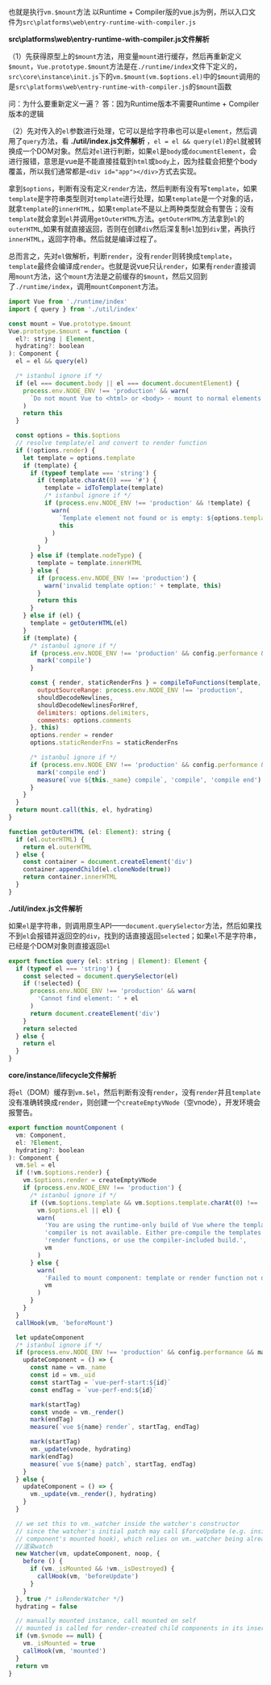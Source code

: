 
也就是执行`vm.$mount`方法
以Runtime + Compiler版的vue.js为例，所以入口文件为`src\platforms\web\entry-runtime-with-compiler.js`

**src\platforms\web\entry-runtime-with-compiler.js文件解析**

（1）先获得原型上的`$mount`方法，用变量`mount`进行缓存，然后再重新定义`$mount`，`Vue.prototype.$mount`方法是在`./runtime/index`文件下定义的，`src\core\instance\init.js`下的`vm.$mount(vm.$options.el)`中的`$mount`调用的是`src\platforms\web\entry-runtime-with-compiler.js`的`$mount`函数

问：为什么要重新定义一遍？
答：因为Runtime版本不需要Runtime + Compiler版本的逻辑

（2）先对传入的`el`参数进行处理，它可以是给字符串也可以是`element`，然后调用了`query`方法，看 **./util/index.js文件解析** ，`el = el && query(el)`的`el`就被转换成一个DOM对象。然后对`el`进行判断，如果`el`是`body`或`documentElement`，会进行报错，意思是vue是不能直接挂载到`html`或`body`上，因为挂载会把整个body覆盖，所以我们通常都是`<div id="app"></div>`方式去实现。

拿到`$options`，判断有没有定义`render`方法，然后判断有没有写`template`，如果`template`是字符串类型则对`template`进行处理，如果`template`是一个对象的话，就拿`template`的`innerHTML`，如果`template`不是以上两种类型就会有警告；没有`template`就会拿到`el`并调用`getOuterHTML`方法。`getOuterHTML`方法拿到`el`的`outerHTML`,如果有就直接返回，否则在创建`div`然后深复制`el`加到`div`里，再执行`innerHTML`，返回字符串。然后就是编译过程了。

总而言之，先对`el`做解析，判断`render`，没有`render`则转换成`template`，`template`最终会编译成`render`。也就是说vue只认`render`，如果有`render`直接调用`mount`方法，这个`mount`方法是之前缓存的`$mount`，然后又回到了`./runtime/index`，调用`mountComponent`方法。

```javascript
import Vue from './runtime/index'
import { query } from './util/index'

const mount = Vue.prototype.$mount
Vue.prototype.$mount = function (
  el?: string | Element,
  hydrating?: boolean
): Component {
  el = el && query(el)

  /* istanbul ignore if */
  if (el === document.body || el === document.documentElement) {
    process.env.NODE_ENV !== 'production' && warn(
      `Do not mount Vue to <html> or <body> - mount to normal elements instead.`
    )
    return this
  }

  const options = this.$options
  // resolve template/el and convert to render function
  if (!options.render) {
    let template = options.template
    if (template) {
      if (typeof template === 'string') {
        if (template.charAt(0) === '#') {
          template = idToTemplate(template)
          /* istanbul ignore if */
          if (process.env.NODE_ENV !== 'production' && !template) {
            warn(
              `Template element not found or is empty: ${options.template}`,
              this
            )
          }
        }
      } else if (template.nodeType) {
        template = template.innerHTML
      } else {
        if (process.env.NODE_ENV !== 'production') {
          warn('invalid template option:' + template, this)
        }
        return this
      }
    } else if (el) {
      template = getOuterHTML(el)
    }
    if (template) {
      /* istanbul ignore if */
      if (process.env.NODE_ENV !== 'production' && config.performance && mark) {
        mark('compile')
      }

      const { render, staticRenderFns } = compileToFunctions(template, {
        outputSourceRange: process.env.NODE_ENV !== 'production',
        shouldDecodeNewlines,
        shouldDecodeNewlinesForHref,
        delimiters: options.delimiters,
        comments: options.comments
      }, this)
      options.render = render
      options.staticRenderFns = staticRenderFns

      /* istanbul ignore if */
      if (process.env.NODE_ENV !== 'production' && config.performance && mark) {
        mark('compile end')
        measure(`vue ${this._name} compile`, 'compile', 'compile end')
      }
    }
  }
  return mount.call(this, el, hydrating)
}

function getOuterHTML (el: Element): string {
  if (el.outerHTML) {
    return el.outerHTML
  } else {
    const container = document.createElement('div')
    container.appendChild(el.cloneNode(true))
    return container.innerHTML
  }
}
```

**./util/index.js文件解析**

如果`el`是字符串，则调用原生API——`document.querySelector`方法，然后如果找不到`el`会报错并返回空的`div`，找到的话直接返回`selected`；如果`el`不是字符串，已经是个DOM对象则直接返回`el`

```javascript
export function query (el: string | Element): Element {
  if (typeof el === 'string') {
    const selected = document.querySelector(el)
    if (!selected) {
      process.env.NODE_ENV !== 'production' && warn(
        'Cannot find element: ' + el
      )
      return document.createElement('div')
    }
    return selected
  } else {
    return el
  }
}
```

**core/instance/lifecycle文件解析**

将`el`（DOM）缓存到`vm.$el`，然后判断有没有`render`，没有`render`并且`template`没有准确转换成`render`，则创建一个`createEmptyVNode`（空vnode），开发环境会报警告。

```javascript
export function mountComponent (
  vm: Component,
  el: ?Element,
  hydrating?: boolean
): Component {
  vm.$el = el
  if (!vm.$options.render) {
    vm.$options.render = createEmptyVNode
    if (process.env.NODE_ENV !== 'production') {
      /* istanbul ignore if */
      if ((vm.$options.template && vm.$options.template.charAt(0) !== '#') ||
        vm.$options.el || el) {
        warn(
          'You are using the runtime-only build of Vue where the template ' +
          'compiler is not available. Either pre-compile the templates into ' +
          'render functions, or use the compiler-included build.',
          vm
        )
      } else {
        warn(
          'Failed to mount component: template or render function not defined.',
          vm
        )
      }
    }
  }
  callHook(vm, 'beforeMount')

  let updateComponent
  /* istanbul ignore if */
  if (process.env.NODE_ENV !== 'production' && config.performance && mark) {
    updateComponent = () => {
      const name = vm._name
      const id = vm._uid
      const startTag = `vue-perf-start:${id}`
      const endTag = `vue-perf-end:${id}`

      mark(startTag)
      const vnode = vm._render()
      mark(endTag)
      measure(`vue ${name} render`, startTag, endTag)

      mark(startTag)
      vm._update(vnode, hydrating)
      mark(endTag)
      measure(`vue ${name} patch`, startTag, endTag)
    }
  } else {
    updateComponent = () => {
      vm._update(vm._render(), hydrating)
    }
  }

  // we set this to vm._watcher inside the watcher's constructor
  // since the watcher's initial patch may call $forceUpdate (e.g. inside child
  // component's mounted hook), which relies on vm._watcher being already defined
  //渲染watch
  new Watcher(vm, updateComponent, noop, {
    before () {
      if (vm._isMounted && !vm._isDestroyed) {
        callHook(vm, 'beforeUpdate')
      }
    }
  }, true /* isRenderWatcher */)
  hydrating = false

  // manually mounted instance, call mounted on self
  // mounted is called for render-created child components in its inserted hook
  if (vm.$vnode == null) {
    vm._isMounted = true
    callHook(vm, 'mounted')
  }
  return vm
}
```
